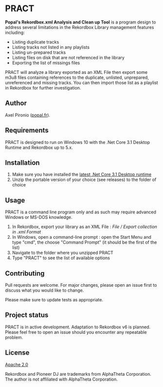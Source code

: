 # PRACT
**Popal's Rekordbox.xml Analysis and Clean up Tool** is a program design to address several limitations in the Rekordbox Library management features including:
* Listing duplicate tracks
* Listing tracks not listed in any playlists
* Listing un-prepared tracks
* Listing files on disk that are not referenced in the library
* Exporting the list of missings files

PRACT will analyze a  library exported as an XML File then export some m3u8 files containing references to the duplicate, unlisted, unprepared, unreferenced and missing tracks. You can then import those list as a playlist in Rekordbox for further investigation.

## Author

Axel Pironio ([popal.fr](http://popal.fr)).

## Requirements

PRACT is designed to run on Windows 10 with the .Net Core 3.1 Desktop Runtime and Rekordbox up to 5.x.

## Installation

1. Make sure you have installed the [latest .Net Core 3.1 Desktop runtime](https://dotnet.microsoft.com/download/dotnet-core/3.1)
2. Unzip the portable version of your choice (see releases) to the folder of choice

## Usage

PRACT is a command line program only and as such may require advanced Windows or MS-DOS knowledge.

1. In Rekordbox, export your library as an XML File : *File / Export collection in .xml Format*
2. In Windows, open a command-line prompt : open the Start Menu and type "cmd", the choose "Command Prompt" (it should be the first of the list)
3. Navigate to the folder where you unzipped PRACT
4. Type "PRACT" to see the list of available options

## Contributing
Pull requests are welcome. For major changes, please open an issue first to discuss what you would like to change.

Please make sure to update tests as appropriate.

## Project status

PRACT is in active development. Adaptation to Rekordbox v6 is planned. Please feel free to open an issue should you encounter any repeatable problem.

## License
[Apache 2.0](https://choosealicense.com/licenses/apache-2.0/)

Rekordbox and Pioneer DJ are trademarks from AlphaTheta Corporation. The author is not affiliated with AlphaTheta Corporation.